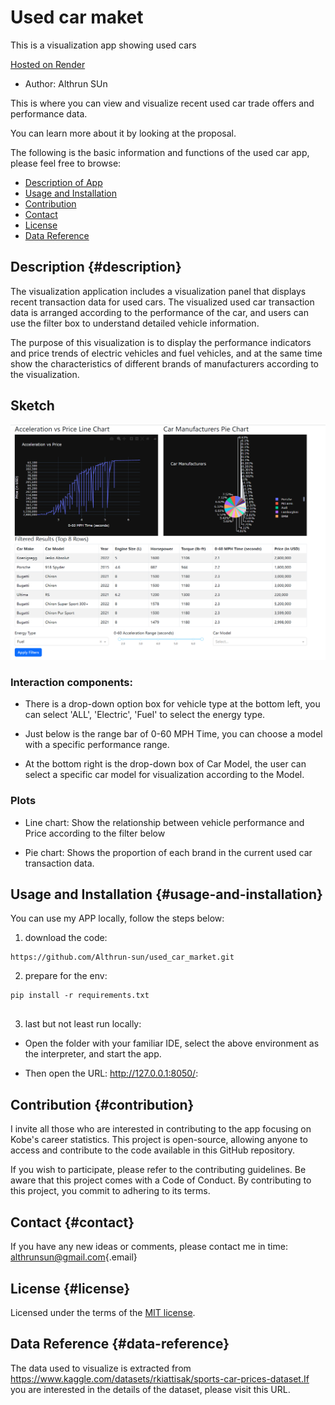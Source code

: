 # Used car maket

This is a visualization app showing used cars

[Hosted on Render](https://used-car-market.onrender.com)

-   Author: Althrun SUn

This is where you can view and visualize recent used car trade offers and performance data.

You can learn more about it by looking at the proposal.

The following is the basic information and functions of the used car app, please feel free to browse:

-   [Description of App](#description)
-   [Usage and Installation](#usage-and-installation)
-   [Contribution](#Contribution)
-   [Contact](#contact)
-   [License](#license)
-   [Data Reference](#data-reference)

## Description {#description}

The visualization application includes a visualization panel that displays recent transaction data for used cars. The visualized used car transaction data is arranged according to the performance of the car, and users can use the filter box to understand detailed vehicle information.

The purpose of this visualization is to display the performance indicators and price trends of electric vehicles and fuel vehicles, and at the same time show the characteristics of different brands of manufacturers according to the visualization.

## Sketch

<img src="img/screen_shot.png"/>

### Interaction components:

-   There is a drop-down option box for vehicle type at the bottom left, you can select 'ALL', 'Electric', 'Fuel' to select the energy type.

-   Just below is the range bar of 0-60 MPH Time, you can choose a model with a specific performance range.

-   At the bottom right is the drop-down box of Car Model, the user can select a specific car model for visualization according to the Model.

### Plots

-   Line chart: Show the relationship between vehicle performance and Price according to the filter below

-   Pie chart: Shows the proportion of each brand in the current used car transaction data.

## Usage and Installation {#usage-and-installation}

You can use my APP locally, follow the steps below:

1.  download the code:

```         
https://github.com/Althrun-sun/used_car_market.git
```

2.  prepare for the env:

```{r}
pip install -r requirements.txt


```

3.  last but not least run locally:

-   Open the folder with your familiar IDE, select the above environment as the interpreter, and start the app.

-   Then open the URL: <http://127.0.0.1:8050/>:

## Contribution {#contribution}

I invite all those who are interested in contributing to the app focusing on Kobe's career statistics. This project is open-source, allowing anyone to access and contribute to the code available in this GitHub repository.

If you wish to participate, please refer to the contributing guidelines. Be aware that this project comes with a Code of Conduct. By contributing to this project, you commit to adhering to its terms.

## Contact {#contact}

If you have any new ideas or comments, please contact me in time: [althrunsun\@gmail.com](mailto:althrunsun@gmail.com){.email}

## License {#license}

Licensed under the terms of the [MIT license](LICENSE).

## Data Reference {#data-reference}

The data used to visualize is extracted from <https://www.kaggle.com/datasets/rkiattisak/sports-car-prices-dataset.If> you are interested in the details of the dataset, please visit this URL.
